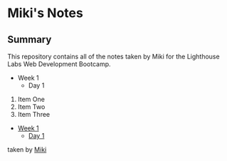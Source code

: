 # Miki's Notes

## Summary 

This repository contains all of the notes taken by Miki for the Lighthouse Labs Web Development Bootcamp.

* Week 1
  * Day 1

1. Item One 
2. Item Two
3. Item Three


* [Week 1](/Week_1)
  * [Day 1](/Week_1/Day_1)


taken by [Miki](https://github.com/mikiyoshi)